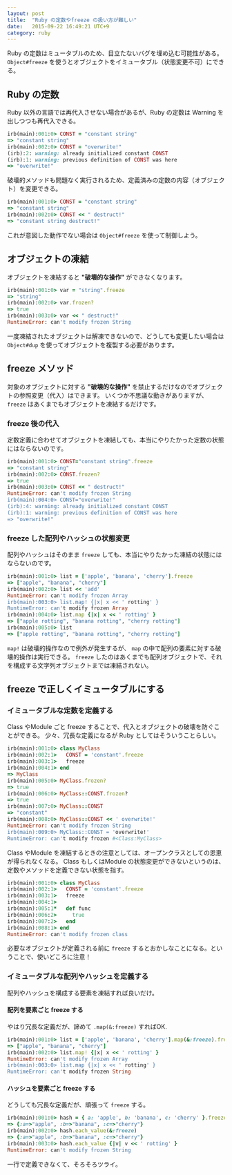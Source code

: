 ```yaml
---
layout: post
title:  "Ruby の定数やfreeze の扱い方が難しい"
date:   2015-09-22 16:49:21 UTC+9
category: ruby
---
```


Ruby の定数はミュータブルのため、目立たないバグを埋め込む可能性がある。
`Object#freeze` を使うとオブジェクトをイミュータブル（状態変更不可）にできる。

## Ruby の定数

Ruby 以外の言語では再代入させない場合があるが、Ruby の定数は Warning を出しつつも再代入できる。

~~~ruby
irb(main):001:0> CONST = "constant string"
=> "constant string"
irb(main):002:0> CONST = "overwrite!"
(irb):2: warning: already initialized constant CONST
(irb):1: warning: previous definition of CONST was here
=> "overwrite!"
~~~

破壊的メソッドも問題なく実行されるため、定義済みの定数の内容（オブジェクト）を変更できる。

~~~ruby
irb(main):001:0> CONST = "constant string"
=> "constant string"
irb(main):002:0> CONST << " destruct!"
=> "constant string destruct!"
~~~

これが意図した動作でない場合は `Object#freeze` を使って制御しよう。

## オブジェクトの凍結

オブジェクトを凍結すると __"破壊的な操作"__ ができなくなります。

~~~ruby
irb(main):001:0> var = "string".freeze
=> "string"
irb(main):002:0> var.frozen?
=> true
irb(main):003:0> var << " destruct!"
RuntimeError: can't modify frozen String
~~~

一度凍結されたオブジェクトは解凍できないので、どうしても変更したい場合は `Object#dup` を使ってオブジェクトを複製する必要があります。

## freeze メソッド

対象のオブジェクトに対する __"破壊的な操作"__ を禁止するだけなのでオブジェクトの参照変更（代入）はできます。
いくつか不思議な動きがありますが、 `freeze` はあくまでもオブジェクトを凍結するだけです。

### freeze 後の代入

定数定義に合わせてオブジェクトを凍結しても、本当にやりたかった定数の状態にはならないのです。

~~~ruby
irb(main):001:0> CONST="constant string".freeze
=> "constant string"
irb(main):002:0> CONST.frozen?
=> true
irb(main):003:0> CONST << " destruct!"
RuntimeError: can't modify frozen String
irb(main):004:0> CONST="overwrite!"
(irb):4: warning: already initialized constant CONST
(irb):1: warning: previous definition of CONST was here
=> "overwrite!"
~~~

### freeze した配列やハッシュの状態変更

配列やハッシュはそのまま `freeze` しても、本当にやりたかった凍結の状態にはならないのです。

~~~ruby
irb(main):001:0> list = ['apple', 'banana', 'cherry'].freeze
=> ["apple", "banana", "cherry"]
irb(main):002:0> list << 'add'
RuntimeError: can't modify frozen Array
irb(main):003:0> list.map! {|x| x << ' rotting' }
RuntimeError: can't modify frozen Array
irb(main):004:0> list.map {|x| x << ' rotting' }
=> ["apple rotting", "banana rotting", "cherry rotting"]
irb(main):005:0> list
=> ["apple rotting", "banana rotting", "cherry rotting"]
~~~

`map!` は破壊的操作なので例外が発生するが、 `map` の中で配列の要素に対する破壊的操作は実行できる。
`freeze` したのはあくまでも配列オブジェクトで、それを構成する文字列オブジェクトまでは凍結されない。

## freeze で正しくイミュータブルにする

### イミュータブルな定数を定義する

Class やModule ごと freeze することで、代入とオブジェクトの破壊を防ぐことができる。
少々、冗長な定義になるが Ruby としてはそういうことらしい。

~~~ruby
irb(main):001:0> class MyClass
irb(main):002:1>   CONST = 'constant'.freeze
irb(main):003:1>   freeze
irb(main):004:1> end
=> MyClass
irb(main):005:0> MyClass.frozen?
=> true
irb(main):006:0> MyClass::CONST.frozen?
=> true
irb(main):007:0> MyClass::CONST
=> "constant"
irb(main):008:0> MyClass::CONST << ' overwrite!'
RuntimeError: can't modify frozen String
irb(main):009:0> MyClass::CONST = 'overwrite!'
RuntimeError: can't modify frozen #<Class:MyClass>
~~~

Class やModule を凍結するときの注意としては、オープンクラスとしての恩恵が得られなくなる。
Class もしくはModule の状態変更ができないというのは、定数やメソッドを定義できない状態を指す。

~~~ruby
irb(main):001:0> class MyClass
irb(main):002:1>   CONST = 'constant'.freeze
irb(main):003:1>   freeze
irb(main):004:1>
irb(main):005:1*   def func
irb(main):006:2>     true
irb(main):007:2>   end
irb(main):008:1> end
RuntimeError: can't modify frozen class
~~~

必要なオブジェクトが定義される前に `freeze` するとおかしなことになる。ということで、使いどころに注意！

### イミュータブルな配列やハッシュを定義する

配列やハッシュを構成する要素を凍結すれば良いだけ。

#### 配列を要素ごと freeze する

やはり冗長な定義だが、諦めて `.map(&:freeze)` すればOK.

~~~ruby
irb(main):001:0> list = ['apple', 'banana', 'cherry'].map(&:freeze).freeze
=> ["apple", "banana", "cherry"]
irb(main):002:0> list.map! {|x| x << ' rotting' }
RuntimeError: can't modify frozen Array
irb(main):003:0> list.map {|x| x << ' rotting' }
RuntimeError: can't modify frozen String
~~~

#### ハッシュを要素ごと freeze する

どうしても冗長な定義だが、頑張って `freeze` する。

~~~ruby
irb(main):001:0> hash = { a: 'apple', b: 'banana', c: 'cherry' }.freeze
=> {:a=>"apple", :b=>"banana", :c=>"cherry"}
irb(main):002:0> hash.each_value(&:freeze)
=> {:a=>"apple", :b=>"banana", :c=>"cherry"}
irb(main):003:0> hash.each_value {|v| v << ' rotting' }
RuntimeError: can't modify frozen String
~~~

一行で定義できなくて、そろそろツライ。

